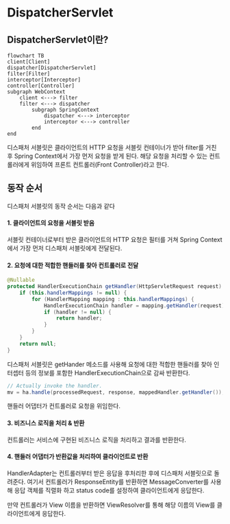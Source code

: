 # DispatcherServlet

## DispatcherServlet이란?
```mermaid
flowchart TB
client[Client]
dispatcher[DispatcherServlet]
filter[Filter]
interceptor[Interceptor]
controller[Controller]
subgraph WebContext
    client <---> filter
    filter <---> dispatcher
        subgraph SpringContext
            dispatcher <---> interceptor
            interceptor <---> controller
        end
end
```

디스패처 서블릿은 클라이언트의 HTTP 요청을 서블릿 컨테이너가 받아 filter를 거친 후 Spring Context에서 가장 먼저 요청을 받게 된다. 해당 요청을 처리할 수 있는 컨트롤러에게 위임하여 프론트 컨트롤러(Front Controller)라고 한다.

## 동작 순서
디스패처 서블릿의 동작 순서는 다음과 같다

#### 1. 클라이언트의 요청을 서블릿 받음

서블릿 컨테이너로부터 받은 클라이언트의 HTTP 요청은 필터를 거쳐 Spring Context에서 가장 먼저 디스패처 서블릿에게 전달된다.

#### 2. 요청에 대한 적합한 핸들러를 찾아 컨트롤러로 전달
```java
@Nullable
protected HandlerExecutionChain getHandler(HttpServletRequest request) throws Exception {
    if (this.handlerMappings != null) {
        for (HandlerMapping mapping : this.handlerMappings) {
            HandlerExecutionChain handler = mapping.getHandler(request);
            if (handler != null) {
                return handler;
            }
        }
    }
    return null;
}
```

디스패처 서블릿은 getHander 메소드를 사용해 요청에 대한 적합한 핸들러를 찾아 인터셉터 등의 정보를 포함한 HandlerExecutionChain으로 감싸 반환한다.

```java
// Actually invoke the handler.
mv = ha.handle(processedRequest, response, mappedHandler.getHandler());
```
핸들러 어댑터가 컨트롤러로 요청을 위임한다.

#### 3. 비즈니스 로직을 처리 & 반환
컨트롤러는 서비스에 구현된 비즈니스 로직을 처리하고 결과를 반환한다.

#### 4. 핸들러 어댑터가 반환값을 처리하여 클라이언트로 반환
HandlerAdapter는 컨트롤러부터 받은 응답을 후처리한 후에 디스패처 서블릿으로 돌려준다. 여기서 컨트롤러가 ResponseEntity를 반환하면 MessageConverter를 사용해 응답 객체를 직렬화 하고 status code를 설정하여 클라이언트에게 응답한다.

만약 컨트롤러가 View 이름을 반환하면 ViewResolver를 통해 해당 이름의 View를 클라이언트에게 응답한다.

